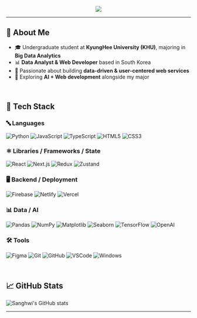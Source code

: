 <div align="center">

  <!--Header-->
  <img src="https://capsule-render.vercel.app/api?type=waving&color=gradient&height=280&section=header&text=Hi%20there,%20I'm%20Sanghwi!👋&fontSize=30" />


</div>

---

## 👀 About Me
- 🎓 Undergraduate student at **KyungHee University (KHU)**, majoring in **Big Data Analytics**  
- 📊 **Data Analyst & Web Developer** based in South Korea  
- 🚀 Passionate about building **data-driven & user-centered web services**  
- 🤖 Exploring **AI + Web development** alongside my major  

<br/>

## 🧱 Tech Stack

### 🔤 Languages  
![Python](https://img.shields.io/badge/Python-3776AB?style=flat-square&logo=Python&logoColor=white)
![JavaScript](https://img.shields.io/badge/JavaScript-F7DF1E?style=flat-square&logo=JavaScript&logoColor=black)
![TypeScript](https://img.shields.io/badge/TypeScript-3178C6?style=flat-square&logo=TypeScript&logoColor=white)
![HTML5](https://img.shields.io/badge/HTML5-E34F26?style=flat-square&logo=HTML5&logoColor=white)
![CSS3](https://img.shields.io/badge/CSS3-1572B6?style=flat-square&logo=CSS3&logoColor=white)

### ⚛️ Libraries / Frameworks / State  
![React](https://img.shields.io/badge/React-61DAFB?style=flat-square&logo=React&logoColor=black)
![Next.js](https://img.shields.io/badge/Next.js-000000?style=flat-square&logo=next.js&logoColor=white)
![Redux](https://img.shields.io/badge/Redux-764ABC?style=flat-square&logo=redux&logoColor=white)
![Zustand](https://img.shields.io/badge/Zustand-000000?style=flat-square&logoColor=white)

### 🖥️ Backend / Deployment  
![Firebase](https://img.shields.io/badge/Firebase%20(Firestore)-FFCA28?style=flat-square&logo=Firebase&logoColor=black)
![Netlify](https://img.shields.io/badge/Netlify-00C7B7?style=flat-square&logo=Netlify&logoColor=white)
![Vercel](https://img.shields.io/badge/Vercel-000000?style=flat-square&logo=vercel&logoColor=white)

### 📊 Data / AI  
![Pandas](https://img.shields.io/badge/Pandas-150458?style=flat-square&logo=pandas&logoColor=white)
![NumPy](https://img.shields.io/badge/NumPy-013243?style=flat-square&logo=numpy&logoColor=white)
![Matplotlib](https://img.shields.io/badge/Matplotlib-11557C?style=flat-square&logo=Matplotlib&logoColor=white)
![Seaborn](https://img.shields.io/badge/Seaborn-2E8B57?style=flat-square)
![TensorFlow](https://img.shields.io/badge/TensorFlow-FF6F00?style=flat-square&logo=tensorflow&logoColor=white)
![OpenAI](https://img.shields.io/badge/OpenAI-412991?style=flat-square&logo=openai&logoColor=white)

### 🛠️ Tools  
![Figma](https://img.shields.io/badge/Figma-F24E1E?style=flat-square&logo=figma&logoColor=white)
![Git](https://img.shields.io/badge/Git-F05032?style=flat-square&logo=git&logoColor=white)
![GitHub](https://img.shields.io/badge/GitHub-181717?style=flat-square&logo=github&logoColor=white)
![VSCode](https://img.shields.io/badge/VSCode-007ACC?style=flat-square&logo=visual-studio-code&logoColor=white)
![Windows](https://img.shields.io/badge/Windows-0078D6?style=flat-square&logo=Windows&logoColor=white)


<br/>

## 📈 GitHub Stats
![Sanghwi's GitHub stats](https://github-readme-stats.vercel.app/api?username=Sangmwi&show_icons=true&theme=tokyonight)  

---
